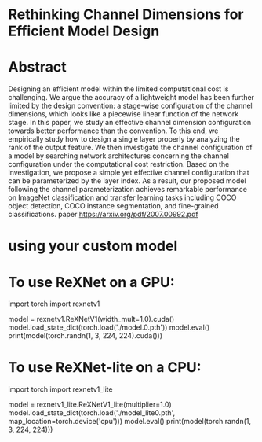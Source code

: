 # Rethinking Channel Dimensions for Efficient Model Design
# Abstract
Designing an efficient model within the limited computational cost is challenging. We argue the accuracy of a lightweight model has been further limited by the design convention: a stage-wise configuration of the channel dimensions, which looks like a piecewise linear function of the network stage. In this paper, we study an effective channel dimension configuration towards better performance than the convention. To this end, we empirically study how to design a single layer properly by analyzing the rank of the output feature. We then investigate the channel configuration of a model by searching network architectures concerning the channel configuration under the computational cost restriction. Based on the investigation, we propose a simple yet effective channel configuration that can be parameterized by the layer index. As a result, our proposed model following the channel parameterization achieves remarkable performance on ImageNet classification and transfer learning tasks including COCO object detection, COCO instance segmentation, and fine-grained classifications.
paper https://arxiv.org/pdf/2007.00992.pdf
# using your custom model
# To use ReXNet on a GPU:
import torch
import rexnetv1

model = rexnetv1.ReXNetV1(width_mult=1.0).cuda()
model.load_state_dict(torch.load('./model.0.pth'))
model.eval()
print(model(torch.randn(1, 3, 224, 224).cuda()))
# To use ReXNet-lite on a CPU:
import torch
import rexnetv1_lite

model = rexnetv1_lite.ReXNetV1_lite(multiplier=1.0)
model.load_state_dict(torch.load('./model_lite0.pth', map_location=torch.device('cpu')))
model.eval()
print(model(torch.randn(1, 3, 224, 224)))
